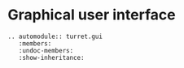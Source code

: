 # Graphical user interface


```{eval-rst}
.. automodule:: turret.gui
   :members:
   :undoc-members:
   :show-inheritance:
``` 